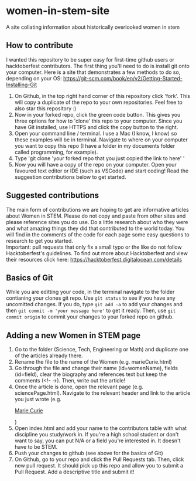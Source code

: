 # women-in-stem-site
A site collating information about historically overlooked women in stem

## How to contribute
I wanted this repository to be super easy for first-time github users or hacktoberfest contributors. The first thing you'll need to do is install git onto your computer. Here is a site that demonstrates a few methods to do so, depending on your OS: https://git-scm.com/book/en/v2/Getting-Started-Installing-Git

1. On Github, in the top right hand corner of this repository click 'fork'. This will copy a duplicate of the repo to your own repositories. Feel free to also star this repository :)
2. Now in your forked repo, click the green code button. This gives you three options for how to 'clone' this repo to your computer. Since you have Git installed, use HTTPS and click the copy button to the right.
3. Open your command line / terminal. I use a Mac (I know, I know) so these examples will be in terminal. Navigate to where on your computer you want to copy this repo (I have a folder in my documents folder called programming, for example).
4. Type 'git clone 'your forked repo that you just copied the link to here' '
5. Now you will have a copy of the repo on your computer. Open your favoured text editor or IDE (such as VSCode) and start coding! Read the suggestion contributions below to get started.

## Suggested contributions
The main form of contributions we are hoping to get are informative articles about Women in STEM. Please do not copy and paste from other sites and please reference sites you do use. Do a little research about who they were and what amazing things they did that contributed to the world today. You will find in the comments of the code for each page some easy questions to research to get you started.
<br>
Important: pull requests that only fix a small typo or the like do not follow Hacktoberfest's guidelines. To find out more about Hacktoberfest and view their resources click here: https://hacktoberfest.digitalocean.com/details

## Basics of Git
While you are editting your code, in the terminal navigate to the folder contianing your clones git repo. Use `git status` to see if you have any uncomitted changes. If you do, type `git add -a` to add your changes and then `git commit -m 'your message here'` to get it ready. Then, use `git commit origin` to commit your changes to your forked repo on github.

## Adding a new Women in STEM page
1. Go to the folder (Science, Tech, Engineering or Math) and duplicate one of the articles already there.
2. Rename the file to the name of the Women (e.g. marieCurie.html)
3. Go through the file and change their name (id=womenName), fields (id=field), clear the biography and references text but keep the comments (<!- ->). Then, write out the article!
4. Once the article is done, open the relevant page (e.g. sciencePage.html). Navigate to the relevant header and link to the article you just wrote (e.g. <p><a href="science/marieCurie.html">Marie Curie</a></p>)
5. Open index.html and add your name to the contributors table with what discipline you study/work in. If you're a high school student or don't want to say, you can put N/A or a field you're interested in. It doesn't have to be STEM.
6. Push your changes to github (see above for the basics of Git)
7. On Github, go to your repo and click the Pull Requests tab. Then, click new pull request. It should pick up this repo and allow you to submit a Pull Request. Add a descriptive title and submit it!